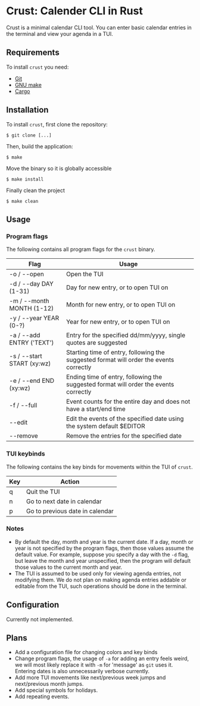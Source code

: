 # Crust: Calender CLI in Rust

Crust is a minimal calendar CLI tool. You can enter basic calendar entries in the terminal and view your agenda in a TUI.

## Requirements

To install `crust` you need:

- [Git](https://git-scm.com/downloads)
- [GNU make](https://www.gnu.org/software/make/)
- [Cargo](https://www.rust-lang.org/tools/install)

## Installation

To install `crust`, first clone the repository:
```
$ git clone [...]
```
Then, build the application:
```
$ make 
```
Move the binary so it is globally accessible
```
$ make install
```
Finally clean the project
```
$ make clean
```

## Usage

### Program flags

The following contains all program flags for the `crust` binary. 

| Flag | Usage |
| ---- | ----- |
| -o / --open | Open the TUI |
| -d / --day  DAY (1-31) | Day for new entry, or to open TUI on |
| -m / --month MONTH (1-12) | Month for new entry, or to open TUI on |
| -y / --year YEAR (0-?) | Year for new entry, or to open TUI on |
| -a / --add ENTRY (\'TEXT\') | Entry for the specified dd/mm/yyyy, single quotes are suggested |
| -s / --start START (xy:wz) | Starting time of entry, following the suggested format will order the events correctly |
| -e / --end END (xy:wz) | Ending time of entry, following the suggested format will order the events correctly |
| -f / --full | Event counts for the entire day and does not have a start/end time |
| --edit | Edit the events of the specified date using the system default $EDITOR |
| --remove | Remove the entries for the specified date |

### TUI keybinds

The following contains the key binds for movements within the TUI of `crust`.

| Key | Action |
| --- | ------ |
| q | Quit the TUI |
| n | Go to next date in calendar |
| p | Go to previous date in calendar |

### Notes

- By default the day, month and year is the current date. If a day, month or year is not specified by the program flags, then those values 
    assume the default value. For example, suppose you specify a day with the `-d` flag, but leave the month and year unspecified, then 
    the program will default those values to the current month and year.
- The TUI is assumed to be used only for viewing agenda entries, not modifying them. We do not plan on making agenda entries addable or editable from
    the TUI, such operations should be done in the terminal.


## Configuration

Currently not implemented.

## Plans

- Add a configuration file for changing colors and key binds
- Change program flags, the usage of `-a` for adding an entry feels weird, we will most likely replace it with `-m` for 'message' as 
    `git` uses it. Entering dates is also unnecessarily verbose currently.
- Add more TUI movements like next/previous week jumps and next/previous month jumps.
- Add special symbols for holidays.
- Add repeating events.
